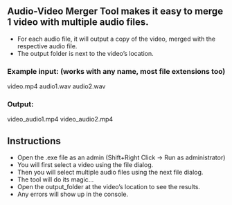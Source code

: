 ## Audio-Video Merger Tool makes it easy to merge 1 video with multiple audio files.

* For each audio file, it will output a copy of the video, merged with the respective audio file.
* The output folder is next to the video’s location.

### Example input: (works with any name, most file extensions too)
video.mp4
audio1.wav
audio2.wav

### Output:
video_audio1.mp4
video_audio2.mp4


## Instructions

* Open the .exe file as an admin (Shift+Right Click → Run as administrator)
* You will first select a video using the file dialog.
* Then you will select multiple audio files using the next file dialog.
* The tool will do its magic...
* Open the output_folder at the video’s location to see the results.
* Any errors will show up in the console.
